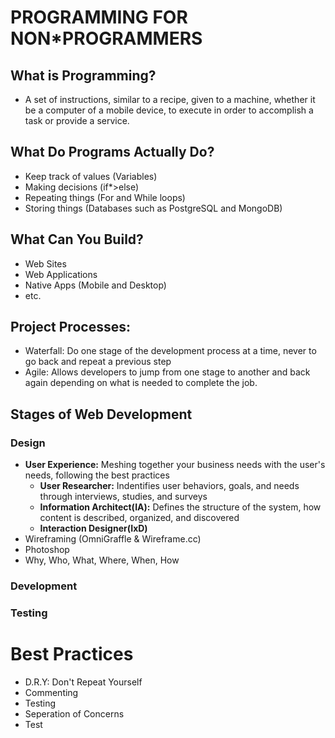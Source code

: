 # PROGRAMMING FOR NON*PROGRAMMERS

## What is Programming?
* A set of instructions, similar to a recipe, given to a machine, whether it be a computer of a mobile device, to execute in order to accomplish a task or provide a service.

## What Do Programs Actually Do?
* Keep track of values (Variables)
* Making decisions (if*>else)
* Repeating things (For and While loops)
* Storing things (Databases such as PostgreSQL and MongoDB)

## What Can You Build?
* Web Sites
* Web Applications
* Native Apps (Mobile and Desktop)
* etc.

## Project Processes:
* Waterfall: Do one stage of the development process at a time, never to go back and repeat a previous step
* Agile: Allows developers to jump from one stage to another and back again depending on what is needed to complete the job.

## Stages of Web Development
### Design
* **User Experience:** Meshing together your business needs with the user's needs, following the best practices
	* **User Researcher:** Indentifies user behaviors, goals, and needs through interviews, studies, and surveys
	* **Information Architect(IA):** Defines the structure of the system, how content is described, organized, and discovered
	* **Interaction Designer(IxD)**
* Wireframing (OmniGraffle & Wireframe.cc)
* Photoshop
* Why, Who, What, Where, When, How

### Development
### Testing

# Best Practices
* D.R.Y: Don't Repeat Yourself
* Commenting
* Testing
* Seperation of Concerns
* Test


